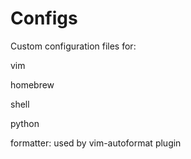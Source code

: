 # Configs

Custom configuration files for:

vim

homebrew

shell

python

formatter: used by vim-autoformat plugin
